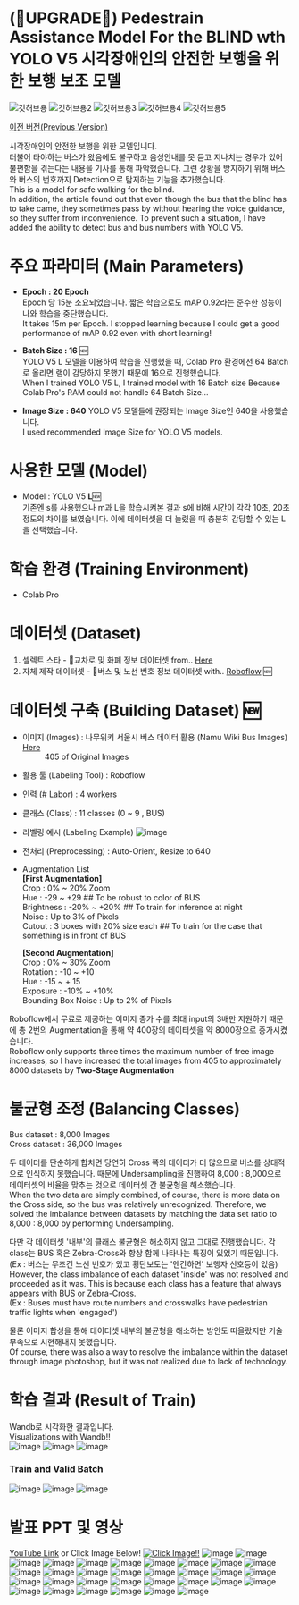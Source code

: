 # (:rocket:UPGRADE:rocket:) Pedestrain Assistance Model For the BLIND wth YOLO V5  시각장애인의 안전한 보행을 위한 보행 보조 모델

![깃허브용](https://user-images.githubusercontent.com/83996346/181015950-37cd8bae-6b35-4888-a42a-e90c03458fad.gif)
![깃허브용2](https://user-images.githubusercontent.com/83996346/181016906-d5be5fc5-5249-4ecf-a3e1-9c216caafd22.gif)
![깃허브용3](https://user-images.githubusercontent.com/83996346/181016587-2555f1cd-a426-4271-abfd-8fa2e86c0087.gif)
![깃허브용4](https://user-images.githubusercontent.com/83996346/181016851-e2afb538-1607-4729-9316-55aa65459757.gif)
![깃허브용5](https://user-images.githubusercontent.com/83996346/181017517-7f85be0c-ec6c-40ab-b130-e82b5212e43d.gif)
  
[이전 버전(Previous Version)](https://github.com/paragonyun/Pedestrian-assistance-model-for-the-blind-with-YOLO-V5)  
  
시각장애인의 안전한 보행을 위한 모델입니다.   
더불어 타야하는 버스가 왔음에도 불구하고 음성안내를 못 듣고 지나치는 경우가 있어 불편함을 겪는다는 내용을 기사를 통해 파악했습니다. 그런 상황을 방지하기 위해 버스와 버스의 번호까지 Detection으로 탐지하는 기능을 추가했습니다.   
This is a model for safe walking for the blind.  
In addition, the article found out that even though the bus that the blind has to take came, they sometimes pass by without hearing the voice guidance, so they suffer from inconvenience. To prevent such a situation, I have added the ability to detect bus and bus numbers with YOLO V5.

# 주요 파라미터 (Main Parameters)
- **Epoch : 20 Epoch**  
  Epoch 당 15분 소요되었습니다. 짧은 학습으로도 mAP 0.92라는 준수한 성능이 나와 학습을 중단했습니다.  
  It takes 15m per Epoch. I stopped learning because I could get a good performance of mAP 0.92 even with short learning!
    
- **Batch Size : 16**   :new:  
  YOLO V5 L 모델을 이용하여 학습을 진행했을 때, Colab Pro 환경에선 64 Batch로 올리면 램이 감당하지 못했기 때문에 16으로 진행했습니다.  
  When I trained YOLO V5 L, I trained model with 16 Batch size Because Colab Pro's RAM could not handle 64 Batch Size... 
  
- **Image Size : 640**
  YOLO V5 모델들에 권장되는 Image Size인 640을 사용했습니다.  
  I used recommended Image Size for YOLO V5 models.  
  
# 사용한 모델 (Model)
- Model : YOLO V5 **L**:new:  
  기존엔 s를 사용했으나 m과 L을 학습시켜본 결과 s에 비해 시간이 각각 10초, 20초 정도의 차이를 보였습니다. 이에 데이터셋을 더 늘렸을 때 충분히 감당할 수 있는 L 을 선택했습니다. 

# 학습 환경 (Training Environment)
- Colab Pro

# 데이터셋 (Dataset)
1. 셀렉트 스타 - :vertical_traffic_light:교차로 및 화폐 정보 데이터셋 from..  [Here](https://open.selectstar.ai/data-set/wesee)
2. 자체 제작 데이터셋 - :bus:버스 및 노선 번호 정보 데이터셋 with.. [Roboflow](https://roboflow.com/) :new:

# 데이터셋 구축 (Building Dataset) :new:
- 이미지 (Images) : 나무위키 서울시 버스 데이터 활용 (Namu Wiki Bus Images) [Here](https://namu.wiki/w/%EC%84%9C%EC%9A%B8%20%EB%B2%84%EC%8A%A4%20101)  
&nbsp;&nbsp;&nbsp;&nbsp;&nbsp;&nbsp;&nbsp;&nbsp;&nbsp; 405 of Original Images  
- 활용 툴 (Labeling Tool) : Roboflow
- 인력 (# Labor) : 4 workers
- 클래스 (Class) : 11 classes (0 ~ 9 , BUS)
- 라벨링 예시 (Labeling Example) 
![image](https://user-images.githubusercontent.com/83996346/181172562-a3b17fc5-6683-4a81-a434-e1c175fb45aa.png)  
  
- 전처리 (Preprocessing) : Auto-Orient, Resize to 640
- Augmentation List     
**[First Augmentation]**  
  Crop : 0% ~ 20% Zoom   
  Hue : -29 ~ +29 ## To be robust to color of BUS  
  Brightness : -20% ~ +20% ## To train for inference at night  
  Noise : Up to 3% of Pixels   
  Cutout : 3 boxes with 20% size each ## To train for the case that something is in front of BUS  
    
  **[Second Augmentation]**  
  Crop : 0% ~ 30% Zoom  
  Rotation : -10 ~ +10  
  Hue : -15 ~ + 15  
  Exposure : -10% ~ +10%  
  Bounding Box Noise : Up to 2% of Pixels  
  
Roboflow에서 무료로 제공하는 이미지 증가 수를 최대 input의 3배만 지원하기 때문에 총 2번의 Augmentation을 통해 약 400장의 데이터셋을 약 8000장으로 증가시켰습니다.  
Roboflow only supports three times the maximum number of free image increases, so I have increased the total images from 405 to approximately 8000 datasets by **Two-Stage Augmentation**

# 불균형 조정 (Balancing Classes)
Bus dataset : 8,000 Images  
Cross dataset : 36,000 Images  
  
두 데이터를 단순하게 합치면 당연히 Cross 쪽의 데이터가 더 많으므로 버스를 상대적으로 인식하지 못했습니다. 때문에 Undersampling을 진행하여 8,000 : 8,000으로 데이터셋의 비율을 맞추는 것으로 데이터셋 간 불균형을 해소했습니다.   
When the two data are simply combined, of course, there is more data on the Cross side, so the bus was relatively unrecognized. Therefore, we solved the imbalance between datasets by matching the data set ratio to 8,000 : 8,000 by performing Undersampling.  
  
다만 각 데이터셋 '내부'의 클래스 불균형은 해소하지 않고 그대로 진행했습니다. 각 class는 BUS 혹은 Zebra-Cross와 항상 함께 나타나는 특징이 있었기 때문입니다.  
(Ex : 버스는 무조건 노선 번호가 있고 횡단보도는 '엔간하면' 보행자 신호등이 있음)   
However, the class imbalance of each dataset 'inside' was not resolved and proceeded as it was. This is because each class has a feature that always appears with BUS or Zebra-Cross.  
(Ex : Buses must have route numbers and crosswalks have pedestrian traffic lights when 'engaged')  
  
물론 이미지 합성을 통해 데이터셋 내부의 불균형을 해소하는 방안도 떠올랐지만 기술 부족으로 시현해내지 못했습니다.     
Of course, there was also a way to resolve the imbalance within the dataset through image photoshop, but it was not realized due to lack of technology.
  
# 학습 결과 (Result of Train)  
Wandb로 시각화한 결과입니다.  
Visualizations with Wandb!!   
![image](https://user-images.githubusercontent.com/83996346/181914732-6b9003b4-8ad4-4a45-afe2-aed11e0f09f4.png)
![image](https://user-images.githubusercontent.com/83996346/181914766-b0dd4f15-8f31-4f3a-a848-0a27c29e0b69.png)
![image](https://user-images.githubusercontent.com/83996346/181914925-c93d399b-d784-420c-8db6-2728654cd571.png)

### Train and Valid Batch
![image](https://user-images.githubusercontent.com/83996346/181914965-c8bbb98e-a3ac-4457-ad01-f6858d64a948.png)
![image](https://user-images.githubusercontent.com/83996346/181914983-009e863f-4b4d-4a10-9561-437bb75ee13b.png)
![image](https://user-images.githubusercontent.com/83996346/181914993-fdc2b6c0-f50a-4771-aa85-5f6c1c254b29.png)

# 발표 PPT 및 영상
[YouTube Link](https://youtu.be/m_1cNQ-Va90) or Click Image Below!
[![Click Image!!](https://user-images.githubusercontent.com/83996346/185837856-ac110b22-89c7-43ba-9e16-95d81535a6ce.png)](https://youtu.be/m_1cNQ-Va90)
![image](https://user-images.githubusercontent.com/83996346/185837869-e18eba2e-c607-4ee2-8cc0-915cf6280e51.png)
![image](https://user-images.githubusercontent.com/83996346/185837887-5e2f1a9f-7f94-41d8-bc55-8ab163b12397.png)
![image](https://user-images.githubusercontent.com/83996346/185837897-961b427e-f416-4e2c-80f5-57065cf0f429.png)
![image](https://user-images.githubusercontent.com/83996346/185837904-e4c4d313-8977-4832-907d-e1cb53e53f7d.png)
![image](https://user-images.githubusercontent.com/83996346/185837911-9244677e-8ead-4cca-98cc-eb8cb1043df1.png)
![image](https://user-images.githubusercontent.com/83996346/185837921-ddd8d5c3-74a3-4dae-b7c4-a6226125dd0b.png)
![image](https://user-images.githubusercontent.com/83996346/185837939-93c1c1ec-3dab-4f78-8d95-cfd07a682922.png)
![image](https://user-images.githubusercontent.com/83996346/185838042-a9f4ca3d-5b0d-4ac6-9aae-b45366b3289c.png)
![image](https://user-images.githubusercontent.com/83996346/185838050-f64aaaa8-ba36-4299-be4c-81515b8e7396.png)
![image](https://user-images.githubusercontent.com/83996346/185838059-8699d819-903d-4eee-96c1-b7bc4c322245.png)
![image](https://user-images.githubusercontent.com/83996346/185838068-c08e97ae-bc3c-4272-86e0-3d7226b0f665.png)
![image](https://user-images.githubusercontent.com/83996346/185838084-2e85ab5b-232a-49f9-ad74-e1da2936f298.png)
![image](https://user-images.githubusercontent.com/83996346/185838093-a32ac99c-86f6-4ecd-ad63-ab1d48622ff2.png)
![image](https://user-images.githubusercontent.com/83996346/185838101-85367037-4065-4503-bd25-fb9642350e2f.png)
![image](https://user-images.githubusercontent.com/83996346/185838114-1b87e03b-de36-47f8-a402-1afb3fb05521.png)
![image](https://user-images.githubusercontent.com/83996346/185838131-dc64c409-76c1-4018-8c2c-9ae6c298768d.png)
![image](https://user-images.githubusercontent.com/83996346/185838142-17abeda3-ea56-4dc6-8291-9e52460b6d6a.png)
![image](https://user-images.githubusercontent.com/83996346/185838152-2cacdf29-f42c-40a1-b675-2edab1fc6dad.png)
![image](https://user-images.githubusercontent.com/83996346/185838163-99da8e78-e1ce-4992-bd2a-e166bff38c98.png)
![image](https://user-images.githubusercontent.com/83996346/185838183-dac450b2-7047-4a3b-b09d-7f6307eecacb.png)
![image](https://user-images.githubusercontent.com/83996346/185838187-9a88600f-1356-4db8-acd4-4e6e545892ca.png)
![image](https://user-images.githubusercontent.com/83996346/185838199-4eee4ef9-a4d0-4d3f-a3c3-6c9a82339ed0.png)
![image](https://user-images.githubusercontent.com/83996346/185838207-0c2f8198-ee14-460c-a5e0-babb7777c8e2.png)
![image](https://user-images.githubusercontent.com/83996346/185838216-d73bc6bf-87d3-4035-a096-78a49eb23497.png)
![image](https://user-images.githubusercontent.com/83996346/185838226-275e2b24-8b29-43de-966b-89528b146c70.png)
![image](https://user-images.githubusercontent.com/83996346/185838241-c6d631c3-66e6-4b31-9de5-781d37b6a352.png)
![image](https://user-images.githubusercontent.com/83996346/185838247-ab72b274-5d92-47e9-8e18-8df5693adf68.png)
![image](https://user-images.githubusercontent.com/83996346/185838264-c3c6d6c9-02f0-4339-8966-7d317c453f21.png)
![image](https://user-images.githubusercontent.com/83996346/185838273-1b6826c0-ad64-4315-a121-96081148a9da.png)
![image](https://user-images.githubusercontent.com/83996346/185838280-419018da-a8f4-441f-bda2-8a9619641a3b.png)
![image](https://user-images.githubusercontent.com/83996346/185838301-b78e60cc-cbac-47be-95d4-eaed3e25a822.png)
![image](https://user-images.githubusercontent.com/83996346/185838314-ce22d8ff-8bed-4810-a374-972ec1f72fe5.png)
